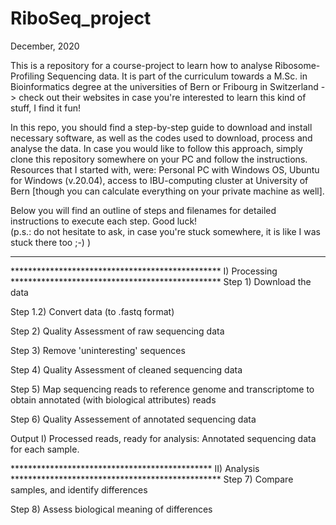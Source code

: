 # RiboSeq_project
December, 2020

This is a repository for a course-project to learn how to analyse Ribosome-Profiling Sequencing data. It is part of the curriculum towards a M.Sc. in Bioinformatics degree at the universities of Bern or Fribourg in Switzerland -> check out their websites in case you're interested to learn this kind of stuff, I find it fun!

In this repo, you should find a step-by-step guide to download and install necessary software, as well as the codes used to download, process and analyse the data. In case you would like to follow this approach, simply clone this repository somewhere on your PC and follow the instructions. Resources that I started with, were: Personal PC with Windows OS, Ubuntu for Windows (v.20.04), access to IBU-computing cluster at University of Bern [though you can calculate everything on your private machine as well].

Below you will find an outline of steps and filenames for detailed instructions to execute each step.
Good luck!  
                                                                                    (p.s.: do not hesitate to ask, in case you're stuck somewhere, it is like I was stuck there too ;-) )
                                                                                   
----------------------------------------------------------------------------------------------------------------------------------------------------------------------------------------
************************************************    I) Processing     ************************************************
Step 1) Download the data

Step 1.2) Convert data (to .fastq format)

Step 2) Quality Assessment of raw sequencing data

Step 3) Remove 'uninteresting' sequences

Step 4) Quality Assessment of cleaned sequencing data


Step 5) Map sequencing reads to reference genome and transcriptome to obtain annotated (with biological attributes) reads

Step 6) Quality Assessement of annotated sequencing data


Output I)                Processed reads, ready for analysis: Annotated sequencing data for each sample.

**********************************************    II) Analysis     ************************************************
Step 7) Compare samples, and identify differences

Step 8) Assess biological meaning of differences

